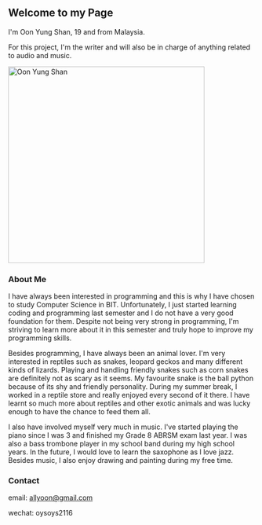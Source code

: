 ## Welcome to my Page

I'm Oon Yung Shan, 19 and from Malaysia.

For this project, I'm the writer and will also be in charge of anything related to audio and music.

<img src="https://avatars.githubusercontent.com/u/111402837?s=400&u=31d2abb58ebdfddc8184f6cf6788e9bd12dc6dd1&v=4" width="400" height="400" alt="Oon Yung Shan"/><br/>

### About Me

I have always been interested in programming and this is why I have chosen to study Computer Science in BIT. Unfortunately, I just started learning coding and programming last semester and I do not have a very good foundation for them. Despite not being very strong in programming, I'm striving to learn more about it in this semester and truly hope to improve my programming skills. 

Besides programming, I have always been an animal lover. I'm very interested in reptiles such as snakes, leopard geckos and many different kinds of lizards. Playing and handling friendly snakes such as corn snakes are definitely not as scary as it seems. My favourite snake is the ball python because of its shy and friendly personality. During my summer break, I worked in a reptile store and really enjoyed every second of it there. I have learnt so much more about reptiles and other exotic animals and was lucky enough to have the chance to feed them all. 

I also have involved myself very much in music. I've started playing the piano since I was 3 and finished my Grade 8 ABRSM exam last year. I was also a bass trombone player in my school band during my high school years. In the future, I would love to learn the saxophone as I love jazz. Besides music, I also enjoy drawing and painting during my free time.

### Contact

email: 
allyoon@gmail.com

wechat:
oysoys2116

